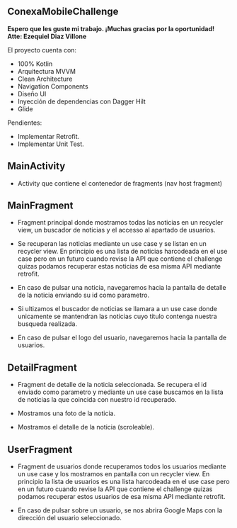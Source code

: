 ## ConexaMobileChallenge ##

**Espero que les guste mi trabajo. ¡Muchas gracias por la oportunidad! Atte: Ezequiel Diaz Villone**

El proyecto cuenta con:

* 100% Kotlin
* Arquitectura MVVM
* Clean Architecture
* Navigation Components
* Diseño UI
* Inyección de dependencias con Dagger Hilt
* Glide

Pendientes:

* Implementar Retrofit.
* Implementar Unit Test.

## MainActivity ##

* Activity que contiene el contenedor de fragments (nav host fragment)

## MainFragment ##

* Fragment principal donde mostramos todas las noticias en un recycler view, un buscador de noticias
  y el accesso al apartado de usuarios.

* Se recuperan las noticias mediante un use case y se listan en un recycler view. En principio es
  una lista de noticias harcodeada en el use case pero en un futuro cuando revise la API que
  contiene el challenge quizas podamos recuperar estas noticias de esa misma API mediante retrofit.

* En caso de pulsar una noticia, navegaremos hacia la pantalla de detalle de la noticia enviando su
  id como parametro.

* Si ultizamos el buscador de noticias se llamara a un use case donde unicamente se mantendran las
  noticias cuyo titulo contenga nuestra busqueda realizada.

* En caso de pulsar el logo del usuario, navegaremos hacia la pantalla de usuarios.

## DetailFragment ##

* Fragment de detalle de la noticia seleccionada. Se recupera el id enviado como parametro y
  mediante un use case buscamos en la lista de noticias la que coincida con nuestro id recuperado.

* Mostramos una foto de la noticia.

* Mostramos el detalle de la noticia (scroleable).

## UserFragment ##

* Fragment de usuarios donde recuperamos todos los usuarios mediante un use case y los mostramos en
  pantalla con un recycler view. En principio la lista de usuarios es una lista harcodeada en el use
  case pero en un futuro cuando revise la API que contiene el challenge quizas podamos recuperar
  estos usuarios de esa misma API mediante retrofit.

* En caso de pulsar sobre un usuario, se nos abrira Google Maps con la dirección del usuario
  seleccionado.